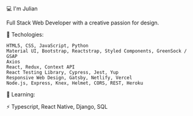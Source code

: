 
💻 I'm Julian

Full Stack Web Developer with a creative passion for design.

🌱 Techologies:

    HTML5, CSS, JavaScript, Python
    Material UI, Bootstrap, Reactstrap, Styled Components, GreenSock / GSAP
    Axios
    React, Redux, Context API
    React Testing Library, Cypress, Jest, Yup
    Responsive Web Design, Gatsby, Netlify, Vercel
    Node.js, Express, Knex, Helmet, CORS, REST, Heroku


🔭 Learning:

 
 ⚡  Typescript, React Native, Django, SQL






